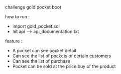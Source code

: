 challenge gold pocket boot

how to run :
- import gold_pocket.sql
- hit api --> api_documentation.txt

feature : 
- A pocket can see pocket detail
- Can see the list of pockets of certain customers
- Can see the list of purchase
- Pocket can be sold at the price buy of the product

